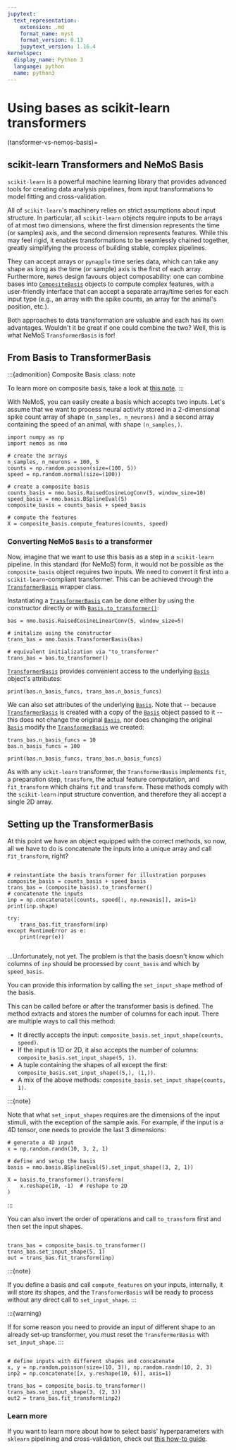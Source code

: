 ```yaml
---
jupytext:
  text_representation:
    extension: .md
    format_name: myst
    format_version: 0.13
    jupytext_version: 1.16.4
kernelspec:
  display_name: Python 3
  language: python
  name: python3
---
```


# Using bases as scikit-learn transformers

(tansformer-vs-nemos-basis)=
## scikit-learn Transformers and NeMoS Basis

`scikit-learn` is a powerful machine learning library that provides advanced tools for creating data analysis pipelines, from input transformations to model fitting and cross-validation.

All of `scikit-learn`'s machinery relies on strict assumptions about input structure. In particular, all `scikit-learn` 
objects require inputs to be arrays of at most two dimensions, where the first dimension represents the time (or samples) 
axis, and the second dimension represents features. 
While this may feel rigid, it enables transformations to be seamlessly chained together, greatly simplifying the 
process of building stable, complex pipelines.

They can accept arrays or `pynapple` time series data,  which can take any shape as long as the time (or sample) axis is the first of each array. 
Furthermore, `NeMoS` design favours object composability: one can combine bases into [`CompositeBasis`](composing_basis_function) objects to compute complex features, with a user-friendly interface that can accept a separate array/time series for each input type (e.g., an array with the spike counts, an array for the animal's position, etc.).

Both approaches to data transformation are valuable and each has its own advantages. Wouldn't it be great if one could combine the two? Well, this is what NeMoS `TransformerBasis` is for!


## From Basis to TransformerBasis

:::{admonition} Composite Basis
:class: note

To learn more on composite basis, take a look at [this note](composing_basis_function).
:::

With NeMoS, you can easily create a basis which accepts two inputs. Let's assume that we want to process neural activity stored in a 2-dimensional spike count array of shape `(n_samples, n_neurons)` and a second array containing the speed of an animal, with shape `(n_samples,)`.

```{code-cell} ipython3
import numpy as np
import nemos as nmo

# create the arrays
n_samples, n_neurons = 100, 5
counts = np.random.poisson(size=(100, 5))
speed = np.random.normal(size=(100))

# create a composite basis
counts_basis = nmo.basis.RaisedCosineLogConv(5, window_size=10)
speed_basis = nmo.basis.BSplineEval(5)
composite_basis = counts_basis + speed_basis

# compute the features
X = composite_basis.compute_features(counts, speed)

```

### Converting NeMoS `Basis` to a transformer

Now, imagine that we want to use this basis as a step in a `scikit-learn` pipeline. 
In this standard (for NeMoS) form, it would not be possible as the `composite_basis` object requires two inputs. We need to convert it first into a `scikit-learn`-compliant  transformer. This can be achieved through the [`TransformerBasis`](nemos.basis._transformer_basis.TransformerBasis) wrapper class.

Instantiating a [`TransformerBasis`](nemos.basis._transformer_basis.TransformerBasis) can be done either by using the constructor directly or with [`Basis.to_transformer()`](nemos.basis._basis.Basis.to_transformer):


```{code-cell} ipython3
bas = nmo.basis.RaisedCosineLinearConv(5, window_size=5)

# initalize using the constructor
trans_bas = nmo.basis.TransformerBasis(bas)

# equivalent initialization via "to_transformer"
trans_bas = bas.to_transformer()

```

[`TransformerBasis`](nemos.basis._transformer_basis.TransformerBasis) provides convenient access to the underlying [`Basis`](nemos.basis._basis.Basis) object's attributes:


```{code-cell} ipython3
print(bas.n_basis_funcs, trans_bas.n_basis_funcs)
```

We can also set attributes of the underlying [`Basis`](nemos.basis._basis.Basis). Note that -- because [`TransformerBasis`](nemos.basis._transformer_basis.TransformerBasis) is created with a copy of the [`Basis`](nemos.basis._basis.Basis) object passed to it -- this does not change the original [`Basis`](nemos.basis._basis.Basis), nor does changing the original [`Basis`](nemos.basis._basis.Basis) modify the [`TransformerBasis`](nemos.basis._transformer_basis.TransformerBasis) we created:


```{code-cell} ipython3
trans_bas.n_basis_funcs = 10
bas.n_basis_funcs = 100

print(bas.n_basis_funcs, trans_bas.n_basis_funcs)
```

As with any `sckit-learn` transformer, the `TransformerBasis` implements `fit`, a preparation step, `transform`, the actual feature computation, and `fit_transform` which chains `fit` and `transform`. These methods comply with the `scikit-learn` input structure convention, and therefore they all accept a single 2D array.

## Setting up the TransformerBasis

At this point we have an object equipped with the correct methods, so now, all we have to do is concatenate the inputs into a unique array and call `fit_transform`, right? 

```{code-cell} ipython3

# reinstantiate the basis transformer for illustration porpuses
composite_basis = counts_basis + speed_basis
trans_bas = (composite_basis).to_transformer()
# concatenate the inputs
inp = np.concatenate([counts, speed[:, np.newaxis]], axis=1)
print(inp.shape)

try:
    trans_bas.fit_transform(inp)
except RuntimeError as e:
    print(repr(e))
    
```

...Unfortunately, not yet. The problem is that the basis doesn't know which columns of `inp` should be processed by `count_basis` and which by `speed_basis`.

You can provide this information by calling the `set_input_shape` method of the basis. 

This can be called before or after the transformer basis is defined. The method extracts and stores the number of columns for each input. There are multiple ways to call this method:

- It directly accepts the input: `composite_basis.set_input_shape(counts, speed)`.
- If the input is 1D or 2D, it also accepts the number of columns: `composite_basis.set_input_shape(5, 1)`.
- A tuple containing the shapes of all except the first: `composite_basis.set_input_shape((5,), (1,))`.
- A mix of the above methods: `composite_basis.set_input_shape(counts, 1)`.

:::{note}

Note that what `set_input_shapes` requires are the dimensions of the input stimuli, with the exception of the sample 
axis. For example, if the input is a 4D tensor, one needs to provide the last 3 dimensions:

```{code} ipython3
# generate a 4D input
x = np.random.randn(10, 3, 2, 1)

# define and setup the basis
basis = nmo.basis.BSplineEval(5).set_input_shape((3, 2, 1))

X = basis.to_transformer().transform(
    x.reshape(10, -1)  # reshape to 2D
)
```
:::

You can also invert the order of operations and call `to_transform` first and then set the input shapes. 
```{code-cell} ipython3

trans_bas = composite_basis.to_transformer()
trans_bas.set_input_shape(5, 1) 
out = trans_bas.fit_transform(inp)
```

:::{note}

If you define a basis and call `compute_features` on your inputs, internally, it will store its shapes, 
and the `TransformerBasis` will be ready to process without any direct call to `set_input_shape`.
:::

:::{warning}

If for some reason you need to provide an input of different shape to an already set-up transformer, you must reset the 
`TransformerBasis` with `set_input_shape`.
:::

```{code-cell} ipython3

# define inputs with different shapes and concatenate
x, y = np.random.poisson(size=(10, 3)), np.random.randn(10, 2, 3) 
inp2 = np.concatenate([x, y.reshape(10, 6)], axis=1)

trans_bas = composite_basis.to_transformer()
trans_bas.set_input_shape(3, (2, 3)) 
out2 = trans_bas.fit_transform(inp2)
```


### Learn more

If you want to learn more about how to select basis' hyperparameters with `sklearn` pipelining and cross-validation, check out [this how-to guide](sklearn-how-to).

